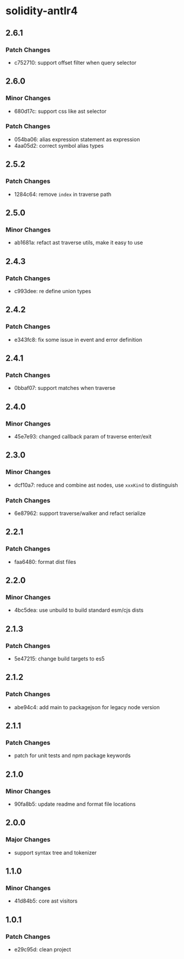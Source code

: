 # solidity-antlr4

## 2.6.1

### Patch Changes

- c752710: support offset filter when query selector

## 2.6.0

### Minor Changes

- 680d17c: support css like ast selector

### Patch Changes

- 054ba06: alias expression statement as expression
- 4aa05d2: correct symbol alias types

## 2.5.2

### Patch Changes

- 1284c64: remove `index` in traverse path

## 2.5.0

### Minor Changes

- ab1681a: refact ast traverse utils, make it easy to use

## 2.4.3

### Patch Changes

- c993dee: re define union types

## 2.4.2

### Patch Changes

- e343fc8: fix some issue in event and error definition

## 2.4.1

### Patch Changes

- 0bbaf07: support matches when traverse

## 2.4.0

### Minor Changes

- 45e7e93: changed callback param of traverse enter/exit

## 2.3.0

### Minor Changes

- dcf10a7: reduce and combine ast nodes, use `xxxKind` to distinguish

### Patch Changes

- 6e87962: support traverse/walker and refact serialize

## 2.2.1

### Patch Changes

- faa6480: format dist files

## 2.2.0

### Minor Changes

- 4bc5dea: use unbuild to build standard esm/cjs dists

## 2.1.3

### Patch Changes

- 5e47215: change build targets to es5

## 2.1.2

### Patch Changes

- abe94c4: add main to packagejson for legacy node version

## 2.1.1

### Patch Changes

- patch for unit tests and npm package keywords

## 2.1.0

### Minor Changes

- 90fa8b5: update readme and format file locations

## 2.0.0

### Major Changes

- support syntax tree and tokenizer

## 1.1.0

### Minor Changes

- 41d84b5: core ast visitors

## 1.0.1

### Patch Changes

- e29c95d: clean project
